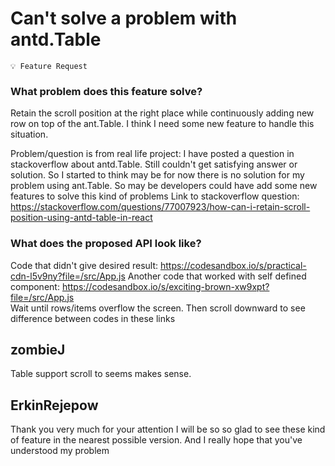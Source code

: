 # Can't solve a problem with antd.Table

`💡 Feature Request`

### What problem does this feature solve?

Retain the scroll position at the right place while continuously adding new row on top of the ant.Table.
I think I need some new feature to handle this situation.

Problem/question is from real life project:
I have posted a question in stackoverflow about antd.Table. Still couldn't get satisfying answer or solution.
So I started to think may be for now there is no solution for my problem using ant.Table.
So may be developers could have add some new features to solve this kind of problems
Link to stackoverflow question: https://stackoverflow.com/questions/77007923/how-can-i-retain-scroll-position-using-antd-table-in-react

### What does the proposed API look like?

Code that didn't give desired result: https://codesandbox.io/s/practical-cdn-l5v9ny?file=/src/App.js
Another code that worked with self defined <ItemList /> component: https://codesandbox.io/s/exciting-brown-xw9xpt?file=/src/App.js  
Wait until rows/items overflow the screen. Then scroll downward to see difference between codes in these links

<!-- generated by ant-design-issue-helper. DO NOT REMOVE -->

## zombieJ

Table support scroll to seems makes sense.

## ErkinRejepow

Thank you very much for your attention
I will be so so glad to see these kind of feature in the nearest possible version.
And I really hope that you've understood my problem
